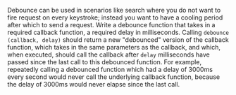 Debounce can be used in scenarios like search where you do not want to fire request on every keystroke; instead you want to have a cooling period after which to send a request. Write a debounce function that takes in a required callback function, a required delay in milliseconds. Calling `debounce (callback, delay)` should return a new "debounced" version of the callback function, which takes in the same parameters as the callback, and which, when executed, should call the callback after `delay` milliseconds have passed since the last call to this debounced function. For example, repeatedly calling a debounced function which had a delay of 3000ms every second would never call the underlying callback function, because the delay of 3000ms would never elapse since the last call.
